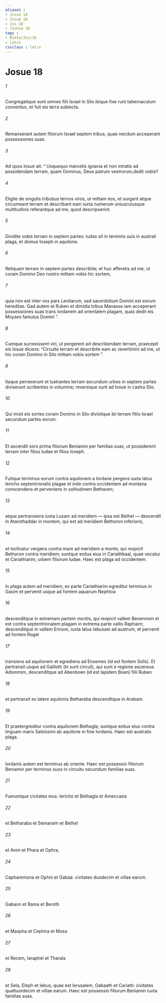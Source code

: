 ```yaml
---
aliases : 
- Josue 18
- Josué 18
- Jos 18
- Joshua 18
tags : 
- Bible/Jos/18
- latin
cssclass : latin
---
```


# Josue 18

###### 1
Congregatique sunt omnes filii Israel in Silo ibique fixe runt tabernaculum conventus, et fuit eis terra subiecta. 
###### 2
Remanserant autem filiorum Israel septem tribus, quae necdum acceperant possessiones suas. 
###### 3
Ad quos Iosue ait: “ Usquequo marcetis ignavia et non intratis ad possidendam terram, quam Dominus, Deus patrum vestrorum,dedit vobis? 
###### 4
Eligite de singulis tribubus ternos viros, ut mittam eos, et surgant atque circumeant terram et describant eam iuxta numerum uniuscuiusque multitudinis referantque ad me, quod descripserint. 
###### 5
Dividite vobis terram in septem partes: Iudas sit in terminis suis in australi plaga, et domus Ioseph in aquilone. 
###### 6
Reliquam terram in septem partes describite; et huc afferetis ad me, ut coram Domino Deo nostro mittam vobis hic sortem, 
###### 7
quia non est inter vos pars Levitarum, sed sacerdotium Domini est eorum hereditas. Gad autem et Ruben et dimidia tribus Manasse iam acceperant possessiones suas trans Iordanem ad orientalem plagam, quas dedit eis Moyses famulus Domini ”.
###### 8
Cumque surrexissent viri, ut pergerent ad describendam terram, praecepit eis Iosue dicens: “Circuite terram et describite eam ac revertimini ad me, ut hic coram Domino in Silo mittam vobis sortem ”. 
###### 9
Itaque perrexerunt et lustrantes terram secundum urbes in septem partes diviserunt scribentes in volumine; reversique sunt ad Iosue in castra Silo. 
###### 10
Qui misit eis sortes coram Domino in Silo divisitque ibi terram filiis Israel secundum partes eorum.
###### 11
Et ascendit sors prima filiorum Beniamin per familias suas, ut possiderent terram inter filios Iudae et filios Ioseph. 
###### 12
Fuitque terminus eorum contra aquilonem a Iordane pergens iuxta latus Iericho septentrionalis plagae et inde contra occidentem ad montana conscendens et perveniens in solitudinem Bethaven; 
###### 13
atque pertransiens iuxta Luzam ad meridiem — ipsa est Bethel — descendit in Atarothaddar in montem, qui est ad meridiem Bethoron inferioris, 
###### 14
et inclinatur vergens contra mare ad meridiem a monte, qui respicit Bethoron contra meridiem; suntque exitus eius in Cariathbaal, quae vocatur et Cariathiarim, urbem filiorum Iudae. Haec est plaga ad occidentem. 
###### 15
In plaga autem ad meridiem, ex parte Cariathiarim egreditur terminus in Gasim et pervenit usque ad fontem aquarum Nephtoa 
###### 16
descenditque in extremam partem montis, qui respicit vallem Benennom et est contra septentrionalem plagam in extrema parte vallis Raphaim; descenditque in vallem Ennom, iuxta latus Iebusaei ad austrum, et pervenit ad fontem Rogel 
###### 17
transiens ad aquilonem et egrediens ad Ensemes (id est fontem Solis). Et pertransit usque ad Galiloth (hi sunt circuli), qui sunt e regione ascensus Adommim, descenditque ad Abenboen (id est lapidem Boen) filii Ruben 
###### 18
et pertransit ex latere aquilonis Betharaba descenditque in Arabam. 
###### 19
Et praetergreditur contra aquilonem Bethagla; suntque exitus eius contra linguam maris Salsissimi ab aquilone in fine Iordanis. Haec est australis plaga. 
###### 20
Iordanis autem est terminus ab oriente. Haec est possessio filiorum Beniamin per terminos suos in circuitu secundum familias suas.
###### 21
Fueruntque civitates eius: Iericho et Bethagla et Ameccasis 
###### 22
et Betharaba et Semaraim et Bethel 
###### 23
et Avim et Phara et Ophra, 
###### 24
Capharemona et Ophni et Gabaa: civitates duodecim et villae earum. 
###### 25
Gabaon et Rama et Beroth 
###### 26
et Maspha et Cephira et Mosa 
###### 27
et Recem, Iaraphel et Tharala 
###### 28
et Sela, Eleph et Iebus, quae est Ierusalem, Gabaath et Cariath: civitates quattuordecim et villae earum. Haec est possessio filiorum Beniamin iuxta familias suas.
